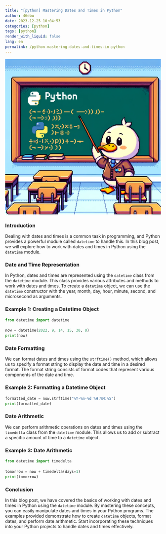 ```yaml
---
title: "[python] Mastering Dates and Times in Python"
author: 46ebu
date: 2023-12-25 10:04:53 
categories: [python]
tags: [python]
render_with_liquid: false
lang: en
permalink: /python-mastering-dates-and-times-in-python
---
```


![Intro](/assets/img/post/python.png)
### Introduction
Dealing with dates and times is a common task in programming, and Python provides a powerful module called `datetime` to handle this. In this blog post, we will explore how to work with dates and times in Python using the `datetime` module.

### Date and Time Representation
In Python, dates and times are represented using the `datetime` class from the `datetime` module. This class provides various attributes and methods to work with dates and times. To create a `datetime` object, we can use the `datetime` constructor with the year, month, day, hour, minute, second, and microsecond as arguments.

### Example 1: Creating a Datetime Object
```python
from datetime import datetime

now = datetime(2022, 9, 14, 15, 30, 0)
print(now)
```

### Date Formatting
We can format dates and times using the `strftime()` method, which allows us to specify a format string to display the date and time in a desired format. The format string consists of format codes that represent various components of the date and time.

### Example 2: Formatting a Datetime Object
```python
formatted_date = now.strftime("%Y-%m-%d %H:%M:%S")
print(formatted_date)
```

### Date Arithmetic
We can perform arithmetic operations on dates and times using the `timedelta` class from the `datetime` module. This allows us to add or subtract a specific amount of time to a `datetime` object.

### Example 3: Date Arithmetic
```python
from datetime import timedelta

tomorrow = now + timedelta(days=1)
print(tomorrow)
```

### Conclusion
In this blog post, we have covered the basics of working with dates and times in Python using the `datetime` module. By mastering these concepts, you can easily manipulate dates and times in your Python programs. The examples provided demonstrate how to create `datetime` objects, format dates, and perform date arithmetic. Start incorporating these techniques into your Python projects to handle dates and times effectively.